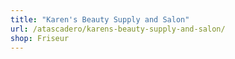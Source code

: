 ```yaml
---
title: "Karen's Beauty Supply and Salon"
url: /atascadero/karens-beauty-supply-and-salon/
shop: Friseur
---
```

